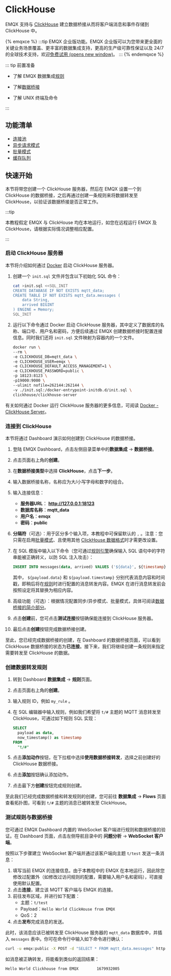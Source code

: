 # ClickHouse 

EMQX 支持与 [ClickHouse](https://clickhouse.com/) 建立数据桥接从而将客户端消息和事件存储到 ClickHouse  中。

{% emqxce %}
:::tip
EMQX 企业版功能。EMQX 企业版可以为您带来更全面的关键业务场景覆盖、更丰富的数据集成支持，更高的生产级可靠性保证以及 24/7 的全球技术支持，欢迎[免费试用 (opens new window)](https://www.emqx.com/zh/try?product=enterprise)。
:::
{% endemqxce %}

::: tip 前置准备

- 了解 EMQX 数据集成[规则](./rules.md)

- 了解[数据桥接](./data-bridges.md)

- 了解 UNIX 终端及命令

:::

## 功能清单

- [连接池](./data-bridges.md)
- [异步请求模式](./data-bridges.md)
- [批量模式](./data-bridges.md)
- [缓存队列](./data-bridges.md)

## 快速开始

本节将带您创建一个 ClickHouse 服务器，然后在 EMQX 设置一个到 ClickHouse 的数据桥接，之后再通过创建一条规则来将数据转发至 ClickHouse，以验证该数据桥接是否正常工作。

:::tip 

本教程假定 EMQX 与 ClickHouse 均在本地运行，如您在远程运行 EMQX 及 ClickHouse，请根据实际情况调整相应配置。

:::

### 启动 ClickHouse 服务器

本节将介绍如何通过 [Docker](https://www.docker.com/) 启动 ClickHouse 服务器。

1. 创建一个 `init.sql` 文件并包含以下初始化 SQL 命令：

   ```bash
   cat >init.sql <<SQL_INIT
   CREATE DATABASE IF NOT EXISTS mqtt_data;
   CREATE TABLE IF NOT EXISTS mqtt_data.messages (
       data String,
       arrived BIGINT
   ) ENGINE = Memory;
   SQL_INIT
   ```

2. 运行以下命令通过 Docker 启动 ClickHouse 服务器，其中定义了数据库的名称、端口号、用户名和密码，方便后续通过 EMQX 创建数据桥接时配置连接信息。同时我们还将 `init.sql` 文件映射为容器内的一个文件。 

   ```bash
   docker run \
   --rm \
   -e CLICKHOUSE_DB=mqtt_data \
   -e CLICKHOUSE_USER=emqx \
   -e CLICKHOUSE_DEFAULT_ACCESS_MANAGEMENT=1 \
   -e CLICKHOUSE_PASSWORD=public \
   -p 18123:8123 \
   -p19000:9000 \
   --ulimit nofile=262144:262144 \
   -v ./init.sql:/docker-entrypoint-initdb.d/init.sql \
   clickhouse/clickhouse-server
   ```

有关如何通过 Docker 运行 ClickHouse 服务器的更多信息，可阅读 [Docker - ClickHouse Server](https://hub.docker.com/r/clickhouse/clickhouse-server)。

### 连接到 ClickHouse

本节将通过 Dashboard 演示如何创建到 ClickHouse 的数据桥接。

1. 登陆 EMQX Dashboard，点击左侧目录菜单中的**数据集成** -> **数据桥接**。

2. 点击页面右上角的**创建**。

3. 在**数据桥接类型**中选择 **ClickHouse**，点击**下一步**。

4. 输入数据桥接名称，名称应为大/小写字母和数字的组合。

5. 输入连接信息：
   
   * **服务器URL**： **http://127.0.0.1:18123**
   * **数据库名称**：**mqtt_data**
   * **用户名**：**emqx**
   * **密码**：**public**
   
7. **分隔符**（可选）：用于区分多个输入项，本教程中可保留默认的  `,`  。注意：您只需在启用[批量模式](./data-bridges.md)、且使用其他 [ClickHouse 数据格式](https://clickhouse.com/docs/en/sql-reference/statements/insert-into)时才需更改设置。
   
7. 在 SQL 模版中输入以下命令（您可通过[规则引擎](./rules.md)确保输入 SQL 语句中的字符串能被正确转义，以防 SQL 注入攻击）：
   
   ```sql
   INSERT INTO messages(data, arrived) VALUES ('${data}', ${timestamp})
   ```
   其中， `${payload.data}` 和 `${payload.timestamp}` 分别代表消息内容和时间戳，即稍后将在[规则](#创建数据转发规则)时进行配置的消息转发内容。EMQX 在进行消息转发前会按照设定将其替换为相应内容。
   
8. 高级功能（可选）：根据情况配置同步/异步模式、批量模式，具体可阅读[数据桥接的简介部分](./data-bridges.md)。

9. 点击**创建**前，您可点击**测试连接**按钮确保能连接到 ClickHouse 服务器。

10. 最后点击**创建**按钮完成数据桥接创建。

至此，您已经完成数据桥接的创建，在 Dashboard 的数据桥接页面，可以看到 ClickHouse 数据桥接的状态为**已连接**。接下来，我们将继续创建一条规则来指定需要转发至 ClickHouse 的数据。

### 创建数据转发规则

1. 转到 Dashboard **数据集成** -> **规则**页面。

2. 点击页面右上角的**创建**。

3. 输入规则 ID，例如 `my_rule` 。

4. 在 SQL 编辑器中输入规则，例如我们希望将 `t/#` 主题的 MQTT 消息转发至 ClickHouse，可通过如下规则 SQL 实现：

   ```sql
   SELECT 
     payload as data,
     now_timestamp() as timestamp
   FROM
     "t/#"
   ```

5. 点击**添加动作**按钮，在下拉框中选择**使用数据桥接转发**，选择之前创建好的 ClickHouse 数据桥接。

7. 点击**添加**按钮确认添加动作。
8. 点击最下方**创建**按钮完成规则创建。

至此我们已经完成数据桥接和转发规则的创建，您可前往 **数据集成** -> **Flows** 页面查看拓扑图，可看到 `t/#` 主题的消息已被转发至 ClickHouse。

### 测试规则与数据桥接

您可通过 EMQX Dashboard 内置的 WebSocket 客户端进行规则和数据桥接的验证。在 Dashboard 页面，点击左侧导航目录中的 **问题分析** -> **WebSocket 客户端**。

按照以下步骤建立 WebSocket 客户端并通过该客户端向主题  `t/test` 发送一条消息：

1. 填写当前 EMQX 的连接信息。由于本教程中的 EMQX 在本地运行，因此除您修改过配置外（如修改过访问规则的配置，需要输入用户名和密码），可直接使用默认配置。
2. 点击**连接**，建立该 MQTT 客户端与 EMQX 的连接。
3. 前往发布区域，并进行如下配置：
   * 主题：`t/test`
   * Payload：`Hello World ClickHouse from EMQX`
   * QoS：2
4. 点击**发布**完成消息的发送。

此时，该消息应该已被转发至 ClickHouse 服务器的 `mqtt_data` 数据库中，并插入 `messages` 表中。你可在命令行中输入如下命令进行确认：

```bash
curl -u emqx:public -X POST -d "SELECT * FROM mqtt_data.messages" http://localhost:18123
```

如消息被正确转发，将能看到类似的返回结果：

```
Hello World Clickhouse from EMQX        1679932005
```
